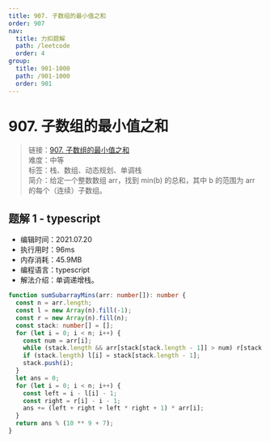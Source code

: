 ```yaml
---
title: 907. 子数组的最小值之和
order: 907
nav:
  title: 力扣题解
  path: /leetcode
  order: 4
group:
  title: 901-1000
  path: /901-1000
  order: 901
---
```


# 907. 子数组的最小值之和

> 链接：[907. 子数组的最小值之和](https://leetcode-cn.com/problems/sum-of-subarray-minimums/)  
> 难度：中等  
> 标签：栈、数组、动态规划、单调栈  
> 简介：给定一个整数数组 arr，找到 min(b) 的总和，其中 b 的范围为 arr 的每个（连续）子数组。

## 题解 1 - typescript

- 编辑时间：2021.07.20
- 执行用时：96ms
- 内存消耗：45.9MB
- 编程语言：typescript
- 解法介绍：单调递增栈。

```typescript
function sumSubarrayMins(arr: number[]): number {
  const n = arr.length;
  const l = new Array(n).fill(-1);
  const r = new Array(n).fill(n);
  const stack: number[] = [];
  for (let i = 0; i < n; i++) {
    const num = arr[i];
    while (stack.length && arr[stack[stack.length - 1]] > num) r[stack.pop()!] = i;
    if (stack.length) l[i] = stack[stack.length - 1];
    stack.push(i);
  }
  let ans = 0;
  for (let i = 0; i < n; i++) {
    const left = i - l[i] - 1;
    const right = r[i] - i - 1;
    ans += (left + right + left * right + 1) * arr[i];
  }
  return ans % (10 ** 9 + 7);
}
```
